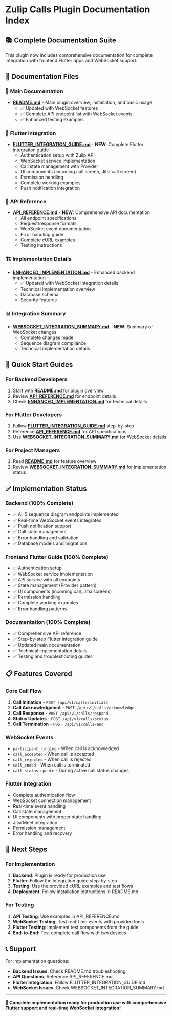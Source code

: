 # Zulip Calls Plugin Documentation Index

## 📚 Complete Documentation Suite

This plugin now includes comprehensive documentation for complete integration with frontend Flutter apps and WebSocket support.

## 📄 Documentation Files

### 🎯 **Main Documentation**
- **[README.md](./README.md)** - Main plugin overview, installation, and basic usage
  - ✅ Updated with WebSocket features
  - ✅ Complete API endpoint list with WebSocket events
  - ✅ Enhanced testing examples

### 📱 **Flutter Integration**
- **[FLUTTER_INTEGRATION_GUIDE.md](./FLUTTER_INTEGRATION_GUIDE.md)** - **NEW**: Complete Flutter integration guide
  - Authentication setup with Zulip API
  - WebSocket service implementation
  - Call state management with Provider
  - UI components (incoming call screen, Jitsi call screen)
  - Permission handling
  - Complete working examples
  - Push notification integration

### 🔧 **API Reference**
- **[API_REFERENCE.md](./API_REFERENCE.md)** - **NEW**: Comprehensive API documentation
  - All endpoint specifications
  - Request/response formats
  - WebSocket event documentation
  - Error handling guide
  - Complete cURL examples
  - Testing instructions

### 🏗️ **Implementation Details**
- **[ENHANCED_IMPLEMENTATION.md](./ENHANCED_IMPLEMENTATION.md)** - Enhanced backend implementation
  - ✅ Updated with WebSocket integration details
  - Technical implementation overview
  - Database schema
  - Security features

### 📊 **Integration Summary**
- **[WEBSOCKET_INTEGRATION_SUMMARY.md](./WEBSOCKET_INTEGRATION_SUMMARY.md)** - **NEW**: Summary of WebSocket changes
  - Complete changes made
  - Sequence diagram compliance
  - Technical implementation details

## 🚀 Quick Start Guides

### For Backend Developers
1. Start with **[README.md](./README.md)** for plugin overview
2. Review **[API_REFERENCE.md](./API_REFERENCE.md)** for endpoint details
3. Check **[ENHANCED_IMPLEMENTATION.md](./ENHANCED_IMPLEMENTATION.md)** for technical details

### For Flutter Developers
1. Follow **[FLUTTER_INTEGRATION_GUIDE.md](./FLUTTER_INTEGRATION_GUIDE.md)** step-by-step
2. Reference **[API_REFERENCE.md](./API_REFERENCE.md)** for API specifications
3. Use **[WEBSOCKET_INTEGRATION_SUMMARY.md](./WEBSOCKET_INTEGRATION_SUMMARY.md)** for WebSocket details

### For Project Managers
1. Read **[README.md](./README.md)** for feature overview
2. Review **[WEBSOCKET_INTEGRATION_SUMMARY.md](./WEBSOCKET_INTEGRATION_SUMMARY.md)** for implementation status

## ✅ Implementation Status

### **Backend (100% Complete)**
- ✅ All 5 sequence diagram endpoints implemented
- ✅ Real-time WebSocket events integrated
- ✅ Push notification support
- ✅ Call state management
- ✅ Error handling and validation
- ✅ Database models and migrations

### **Frontend Flutter Guide (100% Complete)**
- ✅ Authentication setup
- ✅ WebSocket service implementation
- ✅ API service with all endpoints
- ✅ State management (Provider pattern)
- ✅ UI components (incoming call, Jitsi screens)
- ✅ Permission handling
- ✅ Complete working examples
- ✅ Error handling patterns

### **Documentation (100% Complete)**
- ✅ Comprehensive API reference
- ✅ Step-by-step Flutter integration guide
- ✅ Updated main documentation
- ✅ Technical implementation details
- ✅ Testing and troubleshooting guides

## 📋 Features Covered

### **Core Call Flow**
1. **Call Initiation** - `POST /api/v1/calls/initiate`
2. **Call Acknowledgment** - `POST /api/v1/calls/acknowledge`
3. **Call Response** - `POST /api/v1/calls/respond`
4. **Status Updates** - `POST /api/v1/calls/status`
5. **Call Termination** - `POST /api/v1/calls/end`

### **WebSocket Events**
- `participant_ringing` - When call is acknowledged
- `call_accepted` - When call is accepted
- `call_rejected` - When call is rejected
- `call_ended` - When call is terminated
- `call_status_update` - During active call status changes

### **Flutter Integration**
- Complete authentication flow
- WebSocket connection management
- Real-time event handling
- Call state management
- UI components with proper state handling
- Jitsi Meet integration
- Permission management
- Error handling and recovery

## 🎯 Next Steps

### For Implementation
1. **Backend**: Plugin is ready for production use
2. **Flutter**: Follow the integration guide step-by-step
3. **Testing**: Use the provided cURL examples and test flows
4. **Deployment**: Follow installation instructions in README.md

### For Testing
1. **API Testing**: Use examples in API_REFERENCE.md
2. **WebSocket Testing**: Test real-time events with provided tools
3. **Flutter Testing**: Implement test components from the guide
4. **End-to-End**: Test complete call flow with two devices

## 📞 Support

For implementation questions:
- **Backend Issues**: Check README.md troubleshooting
- **API Questions**: Reference API_REFERENCE.md
- **Flutter Integration**: Follow FLUTTER_INTEGRATION_GUIDE.md
- **WebSocket Issues**: Check WEBSOCKET_INTEGRATION_SUMMARY.md

---

**🎉 Complete implementation ready for production use with comprehensive Flutter support and real-time WebSocket integration!**